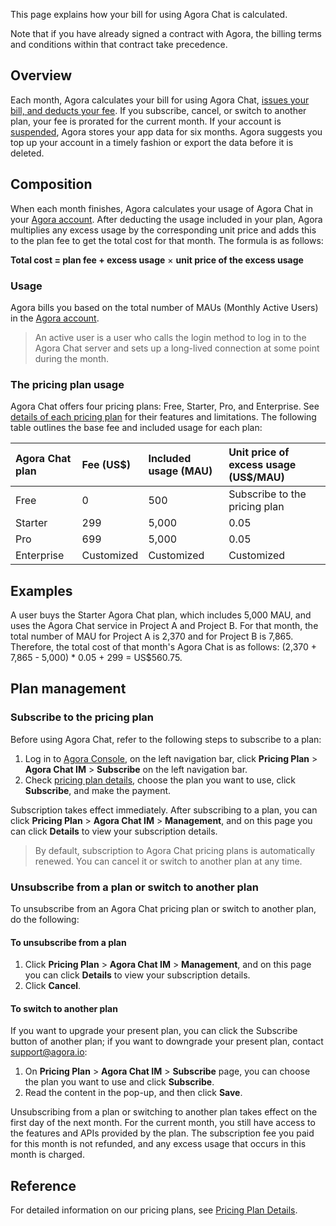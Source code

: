 This page explains how your bill for using Agora Chat is calculated.

Note that if you have already signed a contract with Agora, the billing terms and conditions within that contract take precedence.

## Overview

Each month, Agora calculates your bill for using Agora Chat, [issues your bill, and deducts your fee](https://docs.agora.io/en/agora-chat/faq/billing_account). If you subscribe, cancel, or switch to another plan, your fee is prorated for the current month. If your account is [suspended](https://docs.agora.io/en/agora-chat/faq/billing_account?platform=All%20Platforms), Agora stores your app data for six months. Agora suggests you top up your account in a timely fashion or export the data before it is deleted.

## Composition

When each month finishes, Agora calculates your usage of Agora Chat in your [Agora account](https://docs.agora.io/en/Agora%20Platform/get_appid_token?platform=Android#create-an-agora-account). After deducting the usage included in your plan, Agora multiplies any excess usage by the corresponding unit price and adds this to the plan fee to get the total cost for that month. The formula is as follows:

**Total cost = plan fee + excess usage** × **unit price of the excess usage**

### Usage

Agora bills you based on the total number of MAUs (Monthly Active Users) in the [Agora account](https://docs.agora.io/en/Agora%20Platform/get_appid_token?platform=Android#create-an-agora-account).

> An active user is a user who calls the login method to log in to the Agora Chat server and sets up a long-lived connection at some point during the month.

### The pricing plan usage

Agora Chat offers four pricing plans: Free, Starter, Pro, and Enterprise. See [details of each pricing plan](./agora_chat_plan) for their features and limitations. The following table outlines the base fee and included usage for each plan:

| Agora Chat plan | Fee (US$)  | Included usage (MAU) | Unit price of excess usage (US$/MAU) |
| :-------------- | :--------- | :------------------- | :----------------------------------- |
| Free            | 0          | 500                  | Subscribe to the pricing plan        |
| Starter         | 299        | 5,000                | 0.05                                 |
| Pro             | 699        | 5,000                | 0.05                                 |
| Enterprise      | Customized | Customized           | Customized                           |



## Examples

A user buys the Starter Agora Chat plan, which includes 5,000 MAU, and uses the Agora Chat service in Project A and Project B. For that month, the total number of MAU for Project A is 2,370 and for Project B is 7,865. Therefore, the total cost of that month's Agora Chat is as follows: (2,370 + 7,865 - 5,000) * 0.05 + 299 = US$560.75.

## Plan management

### Subscribe to the pricing plan

Before using Agora Chat, refer to the following steps to subscribe to a plan:

1. Log in to [Agora Console](https://console.agora.io/), on the left navigation bar, click **Pricing Plan** > **Agora Chat IM** > **Subscribe** on the left navigation bar.
2. Check [pricing plan details](https://docs-preprod.agora.io/en/agora-chat/agora_chat_plan?platform=All%20Platforms), choose the plan you want to use, click **Subscribe**, and make the payment.

Subscription takes effect immediately. After subscribing to a plan, you can click **Pricing Plan** > **Agora Chat IM** > **Management**, and on this page you can click **Details** to view your subscription details.

> By default, subscription to Agora Chat pricing plans is automatically renewed. You can cancel it or switch to another plan at any time.

### Unsubscribe from a plan or switch to another plan

To unsubscribe from an Agora Chat pricing plan or switch to another plan, do the following:

#### To unsubscribe from a plan

1. Click **Pricing Plan** > **Agora Chat IM** > **Management**, and on this page you can click **Details** to view your subscription details.
2. Click **Cancel**.

#### To switch to another plan

If you want to upgrade your present plan, you can click the Subscribe button of another plan; if you want to downgrade your present plan, contact [support@agora.io](mailto:support@agora.io):

1. On **Pricing Plan** > **Agora Chat IM** > **Subscribe** page, you can choose the plan you want to use and click **Subscribe**.
2. Read the content in the pop-up, and then click **Save**.

Unsubscribing from a plan or switching to another plan takes effect on the first day of the next month. For the current month, you still have access to the features and APIs provided by the plan. The subscription fee you paid for this month is not refunded, and any excess usage that occurs in this month is charged.

## Reference

For detailed information on our pricing plans, see [Pricing Plan Details](./agora_chat_plan).